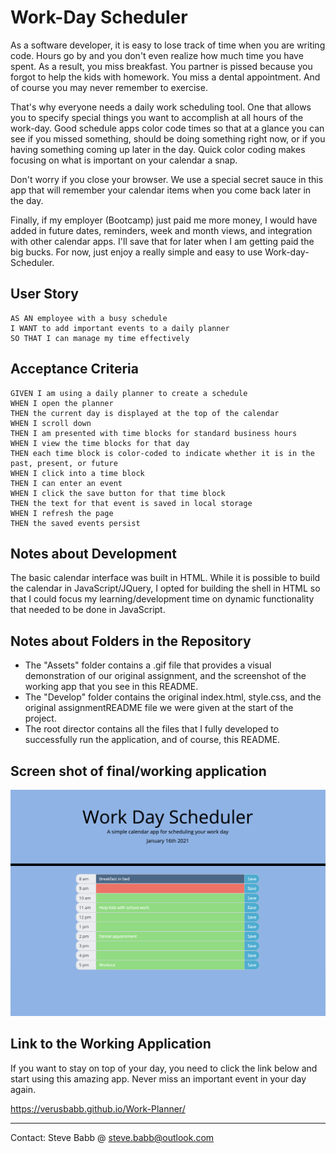 # Work-Day Scheduler
As a software developer, it is easy to lose track of time when you are writing code.  Hours go by and you don't even realize how much time you have spent.  As a result, you miss breakfast.  You partner is pissed because you forgot to help the kids with homework.  You miss a dental appointment.  And of course you may never remember to exercise.

That's why everyone needs a daily work scheduling tool.  One that allows you to specify special things you want to accomplish at all hours of the work-day.  Good schedule apps color code times so that at a glance you can see if you missed something, should be doing something right now, or if you having something coming up later in the day.  Quick color coding makes focusing on what is important on your calendar a snap.

Don't worry if you close your browser.  We use a special secret sauce in this app that will remember your calendar items when you come back later in the day.

Finally, if my employer (Bootcamp) just paid me more money, I would have added in future dates, reminders, week and month views, and integration with other calendar apps.  I'll save that for later when I am getting paid the big bucks.  For now, just enjoy a really simple and easy to use Work-day-Scheduler.

## User Story

```
AS AN employee with a busy schedule
I WANT to add important events to a daily planner
SO THAT I can manage my time effectively
```


## Acceptance Criteria

```
GIVEN I am using a daily planner to create a schedule
WHEN I open the planner
THEN the current day is displayed at the top of the calendar
WHEN I scroll down
THEN I am presented with time blocks for standard business hours
WHEN I view the time blocks for that day
THEN each time block is color-coded to indicate whether it is in the past, present, or future
WHEN I click into a time block
THEN I can enter an event
WHEN I click the save button for that time block
THEN the text for that event is saved in local storage
WHEN I refresh the page
THEN the saved events persist
```

## Notes about Development
The basic calendar interface was built in HTML.  While it is possible to build the calendar in JavaScript/JQuery, I opted for building the shell in HTML so that I could focus my learning/development time on dynamic functionality that needed to be done in JavaScript.

## Notes about Folders in the Repository

- The "Assets" folder contains a .gif file that provides a visual demonstration of our original assignment, and the screenshot of the working app that you see in this README.
- The "Develop" folder contains the original index.html, style.css, and the original assignmentREADME file we were given at the start of the project.
- The root director contains all the files that I fully developed to successfully run the application, and of course, this README.

## Screen shot of final/working application

![](https://github.com/verusbabb/Work-Planner/blob/main/Assets/Work-Day-Scheduler.png)

## Link to the Working Application
If you want to stay on top of your day, you need to click the link below and start using this amazing app.  Never miss an important event in your day again.

https://verusbabb.github.io/Work-Planner/


___
Contact:  Steve Babb @ steve.babb@outlook.com





